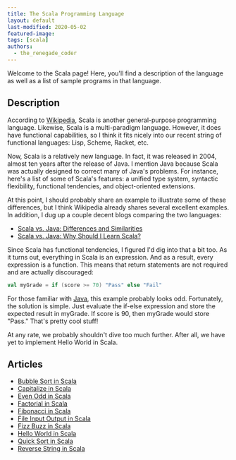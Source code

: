 ```yaml
---
title: The Scala Programming Language
layout: default
last-modified: 2020-05-02
featured-image: 
tags: [scala]
authors:
  - the_renegade_coder
---
```


Welcome to the Scala page! Here, you'll find a description of the language as well as a list of sample programs in that language.

## Description

According to [Wikipedia][1], Scala is another general-purpose programming 
language. Likewise, Scala is a multi-paradigm language. However, it 
does have functional capabilities, so I think it fits nicely into our 
recent string of functional languages: Lisp, Scheme, Racket, etc.

Now, Scala is a relatively new language. In fact, it was released in 
2004, almost ten years after the release of Java. I mention Java because 
Scala was actually designed to correct many of Java's problems. For 
instance, here's a list of some of Scala's features: a unified type 
system, syntactic flexibility, functional tendencies, and object-oriented 
extensions.

At this point, I should probably share an example to illustrate some of 
these differences, but I think Wikipedia already shares several excellent 
examples. In addition, I dug up a couple decent blogs comparing the two 
languages:

- [Scala vs. Java: Differences and Similarities][2]
- [Scala vs. Java: Why Should I Learn Scala?][3]

Since Scala has functional tendencies, I figured I'd dig into that a bit 
too. As it turns out, everything in Scala is an expression. And as a result, 
every expression is a function. This means that return statements are not 
required and are actually discouraged:

```scala
val myGrade = if (score >= 70) "Pass" else "Fail"
```

For those familiar with [Java][4], this example probably looks odd. Fortunately, 
the solution is simple. Just evaluate the if-else expression and store the 
expected result in myGrade. If score is 90, then myGrade would store "Pass." 
That's pretty cool stuff!

At any rate, we probably shouldn't dive too much further. After all, we have 
yet to implement Hello World in Scala.

[1]: https://en.wikipedia.org/wiki/Scala_(programming_language)
[2]: https://javarevisited.blogspot.com/2013/11/scala-vs-java-differences-similarities-books.html#axzz7xCsga6Qe
[3]: https://www.toptal.com/scala/why-should-i-learn-scala
[4]: https://en.wikipedia.org/wiki/Java_(programming_language)


## Articles

- [Bubble Sort in Scala](https://sampleprograms.io/projects/bubble-sort/scala)
- [Capitalize in Scala](https://sampleprograms.io/projects/capitalize/scala)
- [Even Odd in Scala](https://sampleprograms.io/projects/even-odd/scala)
- [Factorial in Scala](https://sampleprograms.io/projects/factorial/scala)
- [Fibonacci in Scala](https://sampleprograms.io/projects/fibonacci/scala)
- [File Input Output in Scala](https://sampleprograms.io/projects/file-input-output/scala)
- [Fizz Buzz in Scala](https://sampleprograms.io/projects/fizz-buzz/scala)
- [Hello World in Scala](https://sampleprograms.io/projects/hello-world/scala)
- [Quick Sort in Scala](https://sampleprograms.io/projects/quick-sort/scala)
- [Reverse String in Scala](https://sampleprograms.io/projects/reverse-string/scala)